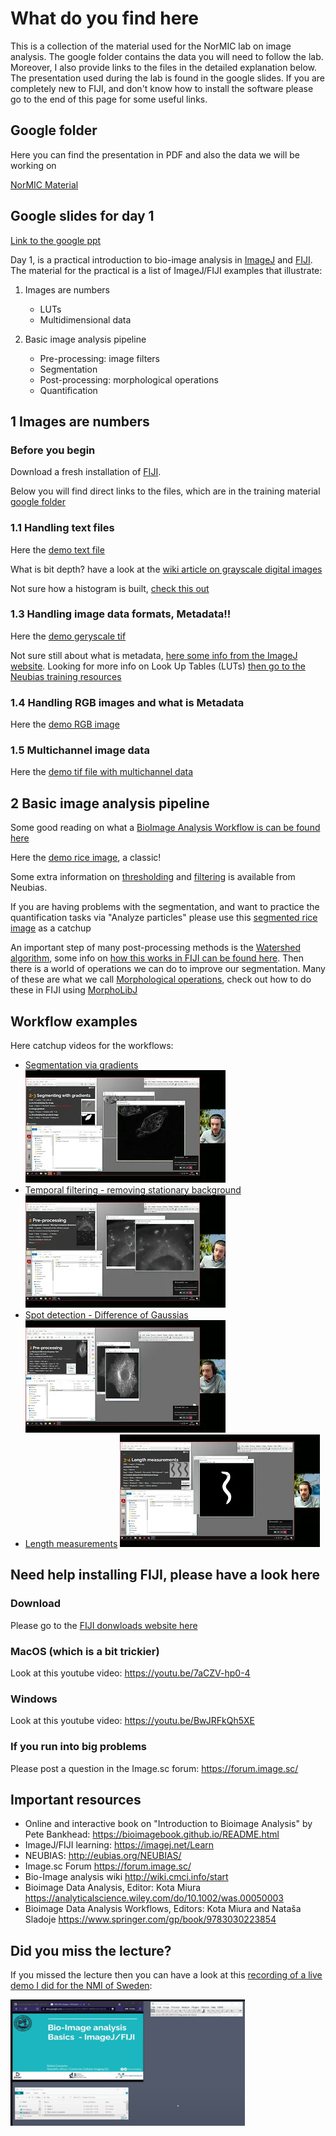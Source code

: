 # What do you find here

This is a collection of the material used for the NorMIC lab on image analysis. The google folder contains the data you will need to follow the lab. Moreover, I also provide links to the files in the detailed explanation below. The presentation used during the lab is found in the google slides. If you are completely new to FIJI, and don't know how to install the software please go to the end of this page for some useful links.

## Google folder

Here you can find the presentation in PDF and also the data we will be working on

[NorMIC Material](https://drive.google.com/drive/folders/1ASx1uBnLG7xr8hqTlWnkWvnNvj-uJ3sI?usp=sharing)

## Google slides for day 1

[Link to the google ppt](https://docs.google.com/presentation/d/1ic1tvGotdSsfa66PMfWprfFOx4ATRQpMvK5gVgvuik0/edit?usp=sharing)

Day 1, is a practical introduction to bio-image analysis in [ImageJ](https://imagej.nih.gov/ij/index.html) and [FIJI](https://imagej.net/Fiji). The material for the practical is a list of ImageJ/FIJI examples that illustrate:

1. Images are numbers
    * LUTs
    * Multidimensional data

2. Basic image analysis pipeline
    * Pre-processing: image filters
    * Segmentation
    * Post-processing: morphological operations
    * Quantification

## 1 Images are numbers

### Before you begin

Download a fresh installation of [FIJI](https://imagej.net/software/fiji/).

Below you will find direct links to the files, which are in the training material [google folder](https://drive.google.com/drive/folders/1ASx1uBnLG7xr8hqTlWnkWvnNvj-uJ3sI?usp=sharing)

### 1.1 Handling text files

Here the [demo text file](https://drive.google.com/file/d/1VA9DQERBfkuMvp9PeRRF4h7pAd1jmFkH/view?usp=sharing)

What is bit depth? have a look at the [wiki article on grayscale digital images](https://en.wikipedia.org/wiki/Grayscale)

Not sure how a histogram is built, [check this out](https://en.wikipedia.org/wiki/Histogram)

### 1.3 Handling image data formats, Metadata!!

Here the [demo geryscale tif](https://drive.google.com/file/d/1DjRwK5mXse9H2DQyjhlxonRsXn1rbysc/view?usp=sharing)

Not sure still about what is metadata, [here some info from the ImageJ website](https://imagej.net/formats/metadata). Looking for more info on Look Up Tables (LUTs) [then go to the Neubias training resources](https://neubias.github.io/training-resources/lut/index.html)

### 1.4 Handling RGB images and what is Metadata

Here the [demo RGB image](https://drive.google.com/file/d/1ViNTNl1s9rYLGgpebO3EG0va4mB3RRrT/view?usp=sharing)

### 1.5 Multichannel image data

Here the [demo tif file with multichannel data](https://drive.google.com/file/d/1lcEEsiIpKZfQwrvAmdn2WeCBTEmrmFEu/view?usp=sharing)

## 2 Basic image analysis pipeline

Some good reading on what a [BioImage Analysis Workflow is can be found here](http://eubias.org/NEUBIAS/workflows-components-bioimage-analysis-neubias-concept/)

Here the [demo rice image](https://drive.google.com/file/d/1Wm-QEs4XcJ-cu42mStFtWK-QC7C5adQY/view?usp=sharing), a classic!

Some extra information on [thresholding](https://neubias.github.io/training-resources/binarization/index.html) and [filtering](https://neubias.github.io/training-resources/filter_neighbourhood/) is available from Neubias.

If you are having problems with the segmentation, and want to practice the quantification tasks via "Analyze particles" please use this [segmented rice image](https://drive.google.com/file/d/1P8WEHL9ds0u2I4QPyu4KGqcB685B0HXu/view?usp=sharing) as a catchup

An important step of many post-processing methods is the [Watershed algorithm](https://en.wikipedia.org/wiki/Watershed_(image_processing)), some info on [how this works in FIJI can be found here](https://imagej.net/plugins/classic-watershed). Then there is a world of operations we can do to improve our segmentation. Many of these are what we call [Morphological operations](https://en.wikipedia.org/wiki/Mathematical_morphology), check out how to do these in FIJI using [MorphoLibJ](https://imagej.net/plugins/morpholibj)

## Workflow examples

Here catchup videos for the workflows:

* [Segmentation via gradients](https://youtu.be/xk6FG7ZVwz8)
    [![youtube gradients](../../misc/demo_00_gradients.png)](https://youtu.be/xk6FG7ZVwz8)
* [Temporal filtering - removing stationary background](https://youtu.be/nghiINTPeoQ)
    [![youtube temp filt](../../misc/demo_02_temp_filt.png)](https://youtu.be/nghiINTPeoQ)
* [Spot detection - Difference of Gaussias](https://youtu.be/rLTrXh3FWmc)
    [![youtube dog](../../misc/demo_01_dog.png)](https://youtu.be/rLTrXh3FWmc)
* [Length measurements](https://youtu.be/_7srHwCa7v0)
    [![youtube length](../../misc/demo_03_length.png)](https://youtu.be/_7srHwCa7v0)

## Need help installing FIJI, please have a look here

### Download

Please go to the [FIJI donwloads website here](https://imagej.net/software/fiji/downloads)

### MacOS (which is a bit trickier)

Look at this youtube video: https://youtu.be/7aCZV-hp0-4

### Windows

Look at this youtube video: https://youtu.be/BwJRFkQh5XE

### If you run into big problems

Please post a question in the Image.sc forum: https://forum.image.sc/

## Important resources

* Online and interactive book on "Introduction to Bioimage Analysis" by Pete Bankhead: https://bioimagebook.github.io/README.html
* ImageJ/FIJI learning: https://imagej.net/Learn 
* NEUBIAS: http://eubias.org/NEUBIAS/
* Image.sc Forum https://forum.image.sc/
* Bio-Image analysis wiki http://wiki.cmci.info/start
* Bioimage Data Analysis, Editor: Kota Miura https://analyticalscience.wiley.com/do/10.1002/was.00050003
* Bioimage Data Analysis Workflows, Editors: Kota Miura and Nataša Sladoje https://www.springer.com/gp/book/9783030223854

## Did you miss the lecture?

If you missed the lecture then you can have a look at this [recording of a live demo I did for the NMI of Sweden](https://youtu.be/_9TWrzm3vBg):

[![Go here for the recording of the live demo](../../misc/NMI_2021.gif)](https://youtu.be/_9TWrzm3vBg)